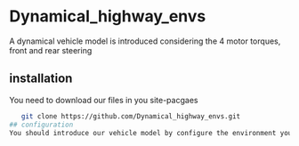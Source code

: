 # Dynamical_highway_envs
A dynamical vehicle model is introduced considering the 4 motor torques, front and rear steering  
## installation
You need to download our files in you site-pacgaes
```bash
   git clone https://github.com/Dynamical_highway_envs.git
## configuration
You should introduce our vehicle model by configure the environment you create.
